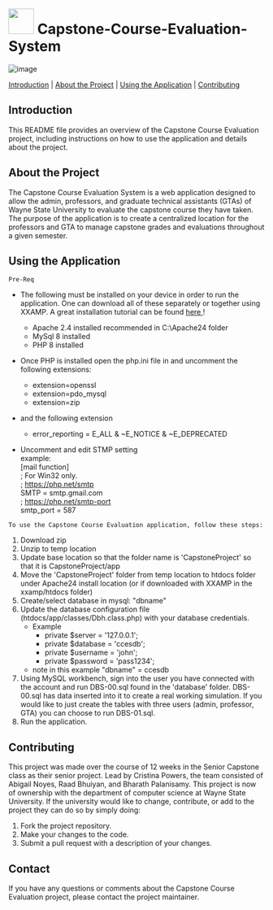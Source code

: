 # <img src = "app/images/wsulogo.svg.png" width="50" height="50"> Capstone-Course-Evaluation-System

![image](https://github.com/user-attachments/assets/55514e75-edb4-4f5a-9ab1-315fac819b7f)

[Introduction](#introduction) | [About the Project](#about) | [Using the Application](#using) | [Contributing](#contributing)

<a name="introduction"/>

## Introduction

This README file provides an overview of the Capstone Course Evaluation project, including instructions on how to use the application and details about the project.

<a name="about"/>

## About the Project

The Capstone Course Evaluation System is a web application designed to allow the admin, professors, and graduate technical assistants (GTAs) of Wayne State University to evaluate the capstone course they have taken. The purpose of the application is to create a centralized location for the professors and GTA to manage capstone grades and evaluations throughout a given semester.

<a name="using"/>

## Using the Application
`Pre-Req`
- The following must be installed on your device in order to run the application. One can download all of these separately or together using XXAMP. A great installation tutorial can be found <a href = "https://www.sitepoint.com/how-to-install-php-on-windows/"> here </a>! <br>
  - Apache 2.4 installed recommended in C:\Apache24 folder<br>
  - MySql    8 installed<br>
  - PHP      8 installed<br>

- Once PHP is installed open the php.ini file in and uncomment the following extensions: 
  - extension=openssl
  - extension=pdo_mysql
  - extension=zip
- and the following extension
    - error_reporting = E_ALL & ~E_NOTICE & ~E_DEPRECATED
-  Uncomment and edit STMP setting <br>
          example: <br>
          [mail function] <br>
          ; For Win32 only. <br>
          ; https://php.net/smtp <br>
          SMTP = smtp.gmail.com <br>
          ; https://php.net/smtp-port <br> 
          smtp_port = 587 <br>
    
`To use the Capstone Course Evaluation application, follow these steps:`

1. Download zip
2. Unzip to temp location
3. Update base location so that the folder name is 'CapstoneProject' so that it is CapstoneProject/app
3. Move the 'CapstoneProject' folder from temp location to htdocs folder under Apache24 install location (or if downloaded with XXAMP in the xxamp/htdocs folder)
4. Create/select database in mysql: "dbname"
5. Update the database configuration file (htdocs/app/classes/Dbh.class.php) with your database credentials.
    - Example
      - private $server = '127.0.0.1';
      - private $database = 'ccesdb';
      - private $username = 'john';
      - private $password = 'pass1234'; 
   - note in this example "dbname" = ccesdb	
6. Using MySQL workbench, sign into the user you have connected with the account and run DBS-00.sql found in the 'database' folder. DBS-00.sql has data inserted into it to create a real working simulation. If you would like to just create the tables with three users (admin, professor, GTA) you can choose to run DBS-01.sql.
7. Run the application.
    
<a name="contributing"/>    
    
## Contributing 

This project was made over the course of 12 weeks in the Senior Capstone class as their senior project. Lead by Cristina Powers, the team consisted of Abigail Noyes, Raad Bhuiyan, and Bharath Palanisamy. This project is now of ownership with the department of computer science at Wayne State University. If the university would like to change, contribute, or add to the project they can do so by simply doing:

1. Fork the project repository.
2. Make your changes to the code.
3. Submit a pull request with a description of your changes.
    
## Contact

If you have any questions or comments about the Capstone Course Evaluation project, please contact the project maintainer.
